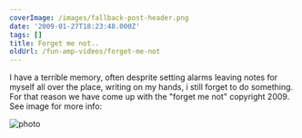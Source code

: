 ```yaml
---
coverImage: /images/fallback-post-header.png
date: '2009-01-27T18:23:48.000Z'
tags: []
title: Forget me not..
oldUrl: /fun-amp-videos/forget-me-not
---
```


I have a terrible memory, often desprite setting alarms leaving notes for myself all over the place, writing on my hands, i still forget to do something. For that reason we have come up with the "forget me not" copyright 2009\. See image for more info:

<!-- more -->

![photo](/wp-content/uploads/2009/01/photo.jpg "photo")
